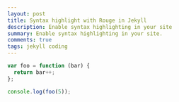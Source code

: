 ```yaml
---
layout: post
title: Syntax highlight with Rouge in Jekyll
description: Enable syntax highlighting in your site
summary: Enable syntax highlighting in your site.
comments: true
tags: jekyll coding
---
```


``` js
var foo = function (bar) {
  return bar++;
};

console.log(foo(5));
```
